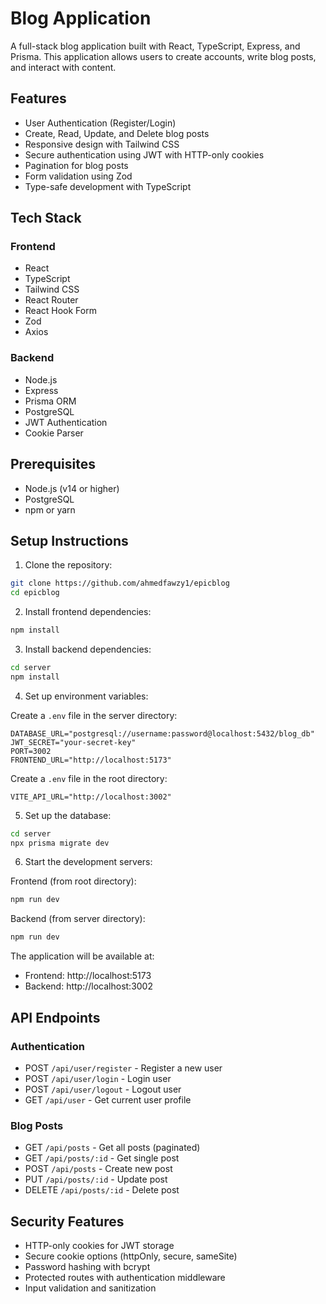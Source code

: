 # Blog Application

A full-stack blog application built with React, TypeScript, Express, and Prisma. This application allows users to create accounts, write blog posts, and interact with content.

## Features

- User Authentication (Register/Login)
- Create, Read, Update, and Delete blog posts
- Responsive design with Tailwind CSS
- Secure authentication using JWT with HTTP-only cookies
- Pagination for blog posts
- Form validation using Zod
- Type-safe development with TypeScript

## Tech Stack

### Frontend

- React
- TypeScript
- Tailwind CSS
- React Router
- React Hook Form
- Zod
- Axios

### Backend

- Node.js
- Express
- Prisma ORM
- PostgreSQL
- JWT Authentication
- Cookie Parser

## Prerequisites

- Node.js (v14 or higher)
- PostgreSQL
- npm or yarn

## Setup Instructions

1. Clone the repository:

```bash
git clone https://github.com/ahmedfawzy1/epicblog
cd epicblog
```

2. Install frontend dependencies:

```bash
npm install
```

3. Install backend dependencies:

```bash
cd server
npm install
```

4. Set up environment variables:

Create a `.env` file in the server directory:

```env
DATABASE_URL="postgresql://username:password@localhost:5432/blog_db"
JWT_SECRET="your-secret-key"
PORT=3002
FRONTEND_URL="http://localhost:5173"
```

Create a `.env` file in the root directory:

```env
VITE_API_URL="http://localhost:3002"
```

5. Set up the database:

```bash
cd server
npx prisma migrate dev
```

6. Start the development servers:

Frontend (from root directory):

```bash
npm run dev
```

Backend (from server directory):

```bash
npm run dev
```

The application will be available at:

- Frontend: http://localhost:5173
- Backend: http://localhost:3002

## API Endpoints

### Authentication

- POST `/api/user/register` - Register a new user
- POST `/api/user/login` - Login user
- POST `/api/user/logout` - Logout user
- GET `/api/user` - Get current user profile

### Blog Posts

- GET `/api/posts` - Get all posts (paginated)
- GET `/api/posts/:id` - Get single post
- POST `/api/posts` - Create new post
- PUT `/api/posts/:id` - Update post
- DELETE `/api/posts/:id` - Delete post

## Security Features

- HTTP-only cookies for JWT storage
- Secure cookie options (httpOnly, secure, sameSite)
- Password hashing with bcrypt
- Protected routes with authentication middleware
- Input validation and sanitization
